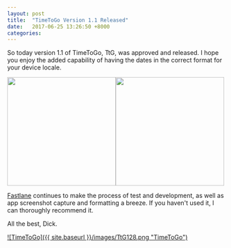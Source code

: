 ```yaml
---
layout: post
title:  "TimeToGo Version 1.1 Released"
date:   2017-06-25 13:26:50 +8000
categories:
---
```


So today version 1.1 of TimeToGo, TtG, was approved and released. I hope you enjoy the added capability of having the dates in the correct format for your device locale.

<img src="{{ site.baseurl }}/images/iPhone5GB.png" width="250"><img src="{{ site.baseurl }}/images/iPhone5US.png" width="250">

[Fastlane](https://fastlane.tools) continues to make the process of test and development, as well as app screenshot capture and formatting a breeze. If you haven't used it, I can thoroughly recommend it.

All the best, Dick.

[![TimeToGo]({{ site.baseurl }}/images/TtG128.png "TimeToGo")](https://itunes.apple.com/gb/app/ttg/id1198911840?mt=8)
